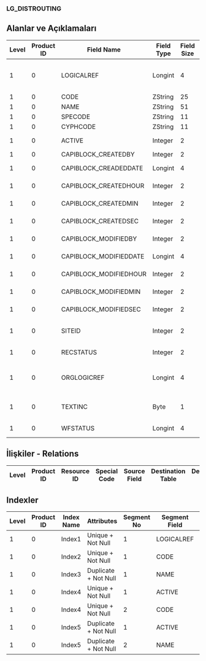 ### LG_DISTROUTING

## Alanlar ve Açıklamaları

**Level**|**Product ID**|**Field Name**|**Field Type**|**Field Size**|**Field Offset**|**Türkçe Açıklama**|**Expression**
-----|-----|-----|-----|-----|-----|-----|-----
1|0|LOGICALREF|Longint|4|0|Dağıtım Rotası Log. Ref.|Distribution Route Logical Reference
1|0|CODE|ZString|25|4|Kod|Code
1|0|NAME|ZString|51|29|Açıklama|Description
1|0|SPECODE|ZString|11|80|Özel Kod|Aux. Code
1|0|CYPHCODE|ZString|11|91|Yetki Kodu|Auth. Code
1|0|ACTIVE|Integer|2|102|Kullanım durumu|Usage Status
1|0|CAPIBLOCK_CREATEDBY|Integer|2|104|Oluşturan|Created By
1|0|CAPIBLOCK_CREADEDDATE|Longint|4|106|Oluşturulma Tarihi|Created Date
1|0|CAPIBLOCK_CREATEDHOUR|Integer|2|110|Oluşturulma Saati|Created Hour
1|0|CAPIBLOCK_CREATEDMIN|Integer|2|112|Oluşturulma Dakikası|Created Minute
1|0|CAPIBLOCK_CREATEDSEC|Integer|2|114|Oluşturulma Saniyesi|Created Second
1|0|CAPIBLOCK_MODIFIEDBY|Integer|2|116|Değiştiren|Modified By
1|0|CAPIBLOCK_MODIFIEDDATE|Longint|4|118|Değiştirilme Tarihi|Modified Date
1|0|CAPIBLOCK_MODIFIEDHOUR|Integer|2|122|Değiştirilme Saati|Modified Hour
1|0|CAPIBLOCK_MODIFIEDMIN|Integer|2|124|Değiştirilme Dakikası|Modified Minute
1|0|CAPIBLOCK_MODIFIEDSEC|Integer|2|126|Değiştirilme Saniyesi|Modified Second
1|0|SITEID|Integer|2|128|Veri Merkezi|Data Processing Site
1|0|RECSTATUS|Integer|2|130|Kayıt Durumu|Record Status
1|0|ORGLOGICREF|Longint|4|132|Orijinal Kayıt Log. Ref.|Original Record Logical Reference
1|0|TEXTINC|Byte|1|136|Ayrıntılı Açıklama İçerir|Contains Detail Description
1|0|WFSTATUS|Longint|4|137|Kullanımda Değil|Not In Use

## İlişkiler - Relations

**Level**|**Product ID**|**Resource ID**|**Special Code**|**Source Field**|**Destination Table**|**Destination Field**|**Relation Type**|**Extra Condition**
-----|-----|-----|-----|-----|-----|-----|-----|-----

## Indexler

**Level**|**Product ID**|**Index Name**|**Attributes**|**Segment No**|**Segment Field**|**Sense**
-----|-----|-----|-----|-----|-----|-----
1|0|Index1|Unique + Not Null|1|LOGICALREF|Ascending
1|0|Index2|Unique + Not Null|1|CODE|Ascending
1|0|Index3|Duplicate + Not Null|1|NAME|Ascending
1|0|Index4|Unique + Not Null|1|ACTIVE|Ascending
1|0|Index4|Unique + Not Null|2|CODE|Ascending
1|0|Index5|Duplicate + Not Null|1|ACTIVE|Ascending
1|0|Index5|Duplicate + Not Null|2|NAME|Ascending
